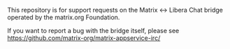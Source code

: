 This repository is for support requests on the Matrix <-> Libera Chat bridge operated by the matrix.org Foundation.

If you want to report a bug with the bridge itself, please see https://github.com/matrix-org/matrix-appservice-irc/
